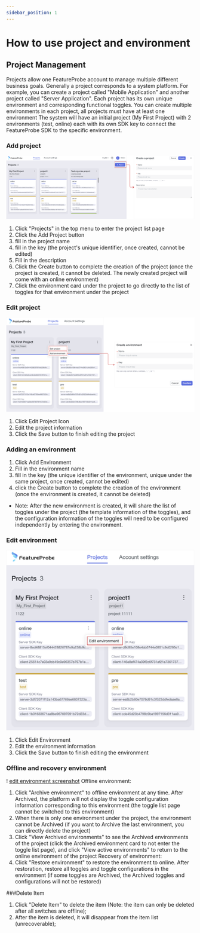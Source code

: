 ```yaml
---
sidebar_position: 1
---
```


# How to use project and environment

## Project Management
Projects allow one FeatureProbe account to manage multiple different business goals. Generally a project corresponds to a system platform. For example, you can create a project called "Mobile Application" and another project called "Server Application". Each project has its own unique environment and corresponding functional toggles. You can create multiple environments in each project, all projects must have at least one environment
The system will have an initial project (My First Project) with 2 environments (test, online) each with its own SDK key to connect the FeatureProbe SDK to the specific environment.
### Add project

![create project screenshot](../../../pictures/create_project_en.png)

1. Click "Projects" in the top menu to enter the project list page
2. Click the Add Project button
3. fill in the project name
4. fill in the key (the project's unique identifier, once created, cannot be edited)
5. Fill in the description
6. Click the Create button to complete the creation of the project (once the project is created, it cannot be deleted. The newly created project will come with an online environment)
7. Click the environment card under the project to go directly to the list of toggles for that environment under the project

### Edit project

![create environment screenshot](../../../pictures/create_environment_en.png)

1. Click Edit Project Icon
2. Edit the project information
3. Click the Save button to finish editing the project

### Adding an environment

1. Click Add Environment
2. Fill in the environment name
3. fill in the key (the unique identifier of the environment, unique under the same project, once created, cannot be edited)
4. click the Create button to complete the creation of the environment (once the environment is created, it cannot be deleted)

- Note: After the new environment is created, it will share the list of toggles under the project (the template information of the toggles), and the configuration information of the toggles will need to be configured independently by entering the environment.

### Edit environment

![edit environment screenshot](../../../pictures/edit_environment_en.png)

1. Click Edit Environment
2. Edit the environment information
3. Click the Save button to finish editing the environment

### Offline and recovery environment

! [edit environment screenshot](../../../../../../pictures/archived_env_en.png)
Offline environment:
1. Click "Archive environment" to offline environment at any time. After Archived, the platform will not display the toggle configuration information corresponding to this environment (the toggle list page cannot be switched to this environment)
2. When there is only one environment under the project, the environment cannot be Archived (if you want to Archive the last environment, you can directly delete the project)
3. Click "View Archived environments" to see the Archived environments of the project (click the Archived environment card to not enter the toggle list page), and click "View active environments" to return to the online environment of the project
Recovery of environment:
1. Click "Restore environment" to restore the environment to online. After restoration, restore all toggles and toggle configurations in the environment (if some toggles are Archived, the Archived toggles and configurations will not be restored)

###Delete Item

1. Click "Delete Item" to delete the item (Note: the item can only be deleted after all switches are offline);
2. After the item is deleted, it will disappear from the item list (unrecoverable);